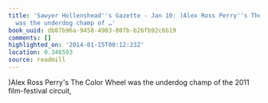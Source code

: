 ```yaml
---
title: 'Sawyer Hollenshead''s Gazette - Jan 10: )Alex Ross Perry''s The Color Wheel
  was the underdog champ of …'
book_uuid: db87b96a-9458-4903-807b-b26fb92c6b19
comments: []
highlighted_on: '2014-01-15T00:12:23Z'
location: 0.346593
source: readmill
---
```


)Alex Ross Perry's The Color Wheel was the underdog champ of the 2011 film-festival circuit,